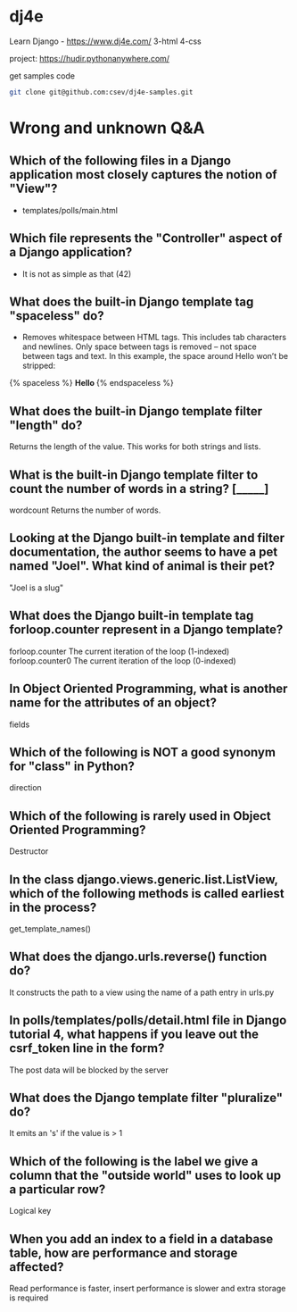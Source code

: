 # dj4e
Learn Django -  https://www.dj4e.com/
 3-html
 4-css

project: https://hudir.pythonanywhere.com/

get samples code 
```bash
git clone git@github.com:csev/dj4e-samples.git
```


 # Wrong and unknown Q&A

## Which of the following files in a Django application most closely captures the notion of "View"?
 - templates/polls/main.html

## Which file represents the "Controller" aspect of a Django application?
 - It is not as simple as that (42)

## What does the built-in Django template tag "spaceless" do?
 - Removes whitespace between HTML tags. This includes tab characters and newlines.
 Only space between tags is removed – not space between tags and text. In this example, the space around Hello won’t be stripped:

{% spaceless %}
    <strong>
        Hello
    </strong>
{% endspaceless %}

## What does the built-in Django template filter "length" do?
Returns the length of the value. This works for both strings and lists.

## What is the built-in Django template filter to count the number of words in a string? [_____]
wordcount
Returns the number of words.

## Looking at the Django built-in template and filter documentation, the author seems to have a pet named "Joel". What kind of animal is their pet?
"Joel is a slug"

## What does the Django built-in template tag forloop.counter represent in a Django template?
forloop.counter	The current iteration of the loop (1-indexed)
forloop.counter0	The current iteration of the loop (0-indexed)

## In Object Oriented Programming, what is another name for the attributes of an object?
fields

## Which of the following is NOT a good synonym for "class" in Python?
direction

## Which of the following is rarely used in Object Oriented Programming?
 Destructor


## In the class django.views.generic.list.ListView, which of the following methods is called earliest in the process?

 get_template_names() 

 ## What does the django.urls.reverse() function do?
 It constructs the path to a view using the name of a path entry in urls.py


 ## In polls/templates/polls/detail.html file in Django tutorial 4, what happens if you leave out the csrf_token line in the form?
  The post data will be blocked by the server

 ## What does the Django template filter "pluralize" do?
 It emits an 's' if the value is > 1

 ## Which of the following is the label we give a column that the "outside world" uses to look up a particular row?
 Logical key

 ## When you add an index to a field in a database table, how are performance and storage affected?
 Read performance is faster, insert performance is slower and extra storage is required